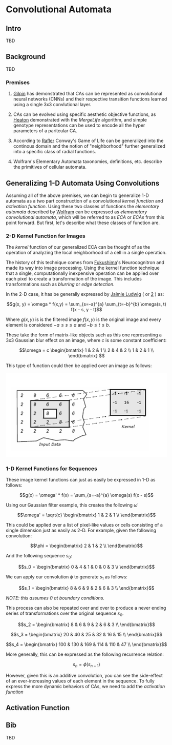 # Convolutional Automata

## Intro

TBD

## Background

TBD

### Premises

1. [Gilpin](#bib-1) has demonstrated that CAs can be represented as convolutional neural networks (CNNs) and their respective transition functions learned using a single 3x3 convlutional layer.

2. CAs can be evolved using specific aesthetic objective functions, as [Heaton](#bib-2) demonstrated with the _MergeLife_ algorithm, and simple genotype representations can be used to encode all the hyper parameters of a paritcular CA.

3. According to [Rafler](#bib-3) Conway's Game of Life can be generalized into the continous domain and the notion of "neighborhood" further generalized into a specific class of radial functions.

4. Wolfram's Elementary Automata taxonomies, definitions, etc. describe the primitives of cellular automata.

## Generalizing 1-D Automata Using Convolutions

Assuming all of the above premises, we can begin to generalize 1-D automata as a two part construction of a convolutional _kernel function_ and _activation function_. Using these two classes of functions the _elementary automata_ described by [Wolfram](#bib-4) can be expressed as _elemenatary convolutional automata_, which will be referred to as _ECA_ or _ECAs_ from this point forward. But first, let's describe what these classes of function are.

### 2-D Kernel Function for Images

The _kernel_ function of our generalized ECA can be thought of as the operation of analyzing the local neighborhood of a cell in a single operation.

The history of this technique comes from [Fukushima](http://www.scholarpedia.org/article/Neocognitron)'s Neurocognitron and made its way into image processing. Using the kernel function technique that a single, computationally inexpensive operation can be applied over each pixel to create a transformation of the image. This includes transformations such as _blurring_ or _edge detection_.

In the 2-D case, it has be generally expressed by [Jaimie Ludwig](http://web.pdx.edu/~jduh/courses/Archive/geog481w07/Students/Ludwig_ImageConvolution.pdf) ( or [2](<https://en.wikipedia.org/wiki/Kernel_(image_processing)>) ) as:

```math
g(x, y) = \omega * f(x,y) = \sum_{s=-a}^{a} \sum_{t=-b}^{b} \omega(s, t) f(x - s, y - t)
```

Where $g(x,y)$ is is the filtered image $f(x,y)$ is the original image and every element is considered $-a \leq s \leq a$ and $-b \leq t \leq b$.

These take the form of matrix-like objects such as this one representing a 3x3 Gaussian blur effect on an image, where $c$ is some constant coefficient:

```math
\omega =
c

\begin{bmatrix}
1 & 2  & 1 \\
2 & 4 & 2 \\
1 & 2 & 1 \\
\end{bmatrix}

```

This type of function could then be applied over an image as follows:

![](kernel_image.png)

### 1-D Kernel Functions for Sequences

These image kernel functions can just as easily be expressed in 1-D as follows:

```math
g(x) = \omega' * f(x) = \sum_{s=-a}^{a} \omega(s) f(x - s)
```

Using our Gaussian filter example, this creates the following $\omega'$

```math
\omega' =
\sqrt{c}
\begin{bmatrix}
1 & 2  & 1 \\
\end{bmatrix}
```

This could be applied over a list of pixel-like values or cells consisting of a single dimension just as easily as 2-D. For example, given the following convolution:

```math
\phi =
\begin{bmatrix}
2 & 1  & 2 \\
\end{bmatrix}
```

And the following sequence $s_0$:

```math
s_0 =
\begin{bmatrix}
0 & 4  & 1 & 0 & 0 & 3 \\
\end{bmatrix}
```

We can apply our convolution $\phi$ to generate $s_1$ as follows:

```math
s_1 =
\begin{bmatrix}
8 & 6 & 9 & 2 & 6 & 3 \\
\end{bmatrix}
```

_NOTE: this assumes $0$ at boundary conditions._

This process can also be repeated over and over to produce a never ending series of transformations over the original sequence $s_0$.

```math
s_2 =
\begin{bmatrix}
8 & 6 & 9 & 2 & 6 & 3 \\
\end{bmatrix}
```

```math
s_3 =
\begin{bmatrix}
20 & 40 & 25 & 32 & 16 & 15 \\
\end{bmatrix}
```

```math
s_4 =
\begin{bmatrix}
100 & 130 & 169 & 114 & 110 & 47 \\
\end{bmatrix}
```

More generally, this can be expressed as the following recurrence relation:

```math

s_n = \phi(s_{n-1})

```

However, given this is an additive convolution, you can see the side-effect of an ever-increasing values of each element in the sequence. To fully express the more dynamic behaviors of CAs, we need to add the _activation function_

## Activation Function

## Bib

TBD
